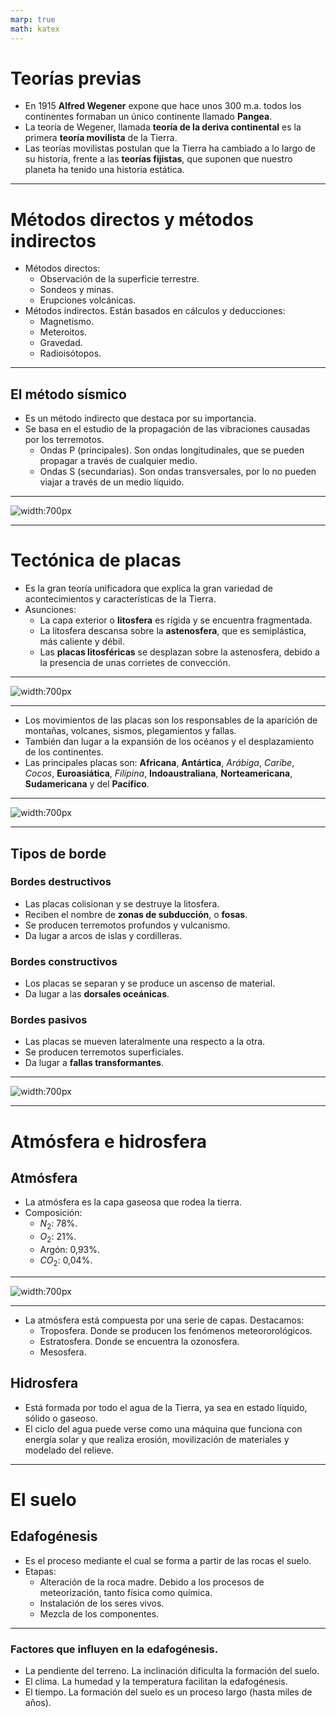 ```yaml
--- 
marp: true
math: katex
--- 
```


# Teorías previas

- En 1915 **Alfred Wegener** expone que hace unos 300 m.a. todos los continentes
  formaban un único continente llamado **Pangea**.
- La teoría de Wegener, llamada **teoría de la deriva continental** es la primera
  **teoría movilista** de la Tierra.
- Las teorías movilistas postulan que la Tierra ha cambiado a lo largo de su historia,
  frente a las **teorías fijistas**, que suponen que nuestro planeta ha tenido una
  historia estática.

---
# Métodos directos y métodos indirectos
- Métodos directos:
  - Observación de la superficie terrestre.
  - Sondeos y minas.
  - Erupciones volcánicas.
- Métodos indirectos. Están basados en cálculos y deducciones:
  - Magnetismo.
  - Meteroitos.
  - Gravedad.
  - Radioisótopos.

---
## El método sísmico
- Es un método indirecto que destaca por su importancia.
- Se basa en el estudio de la propagación de las vibraciones causadas por los terremotos.
  - Ondas P (principales). Son ondas longitudinales, 
  que se pueden propagar a través de cualquier medio.
  - Ondas S (secundarias). Son ondas transversales, por lo
  no pueden viajar a través de un medio líquido.
---

  ![width:700px](img/metodo_sismico.jpg)

---
# Tectónica de placas
- Es la gran teoría unificadora que explica la gran variedad de acontecimientos
  y características de la Tierra.
- Asunciones:
  - La capa exterior o **litosfera** es rígida y se encuentra fragmentada.
  - La litosfera descansa sobre la **astenosfera**, que es semiplástica, más caliente
  y débil.
  - Las **placas litosféricas** se desplazan sobre la astenosfera, debido a la
  presencia de unas corrietes de convección.

---

  ![width:700px](img/conveccion.jpg)

---

- Los movimientos de las placas son los responsables de la aparición de 
  montañas, volcanes, sismos, plegamientos y fallas.
- También dan lugar a la expansión de los océanos y el desplazamiento de los
  continentes.
- Las principales placas son: **Africana**, **Antártica**, *Arábiga*, *Caribe*,
  *Cocos*, **Euroasiática**, *Filipina*, **Indoaustraliana**, **Norteamericana**,
  **Sudamericana** y del **Pacífico**.

---

![width:700px](img/placas_tectonicas.jpg)

--- 
## Tipos de borde

### Bordes destructivos
- Las placas colisionan y se destruye la litosfera.
- Reciben el nombre de **zonas de subducción**, o **fosas**.
- Se producen terremotos profundos y vulcanismo.
- Da lugar a arcos de islas y cordilleras.
### Bordes constructivos
- Los placas se separan y se produce un ascenso de material.
- Da lugar a las **dorsales oceánicas**.

### Bordes pasivos
- Las placas se mueven lateralmente una respecto a la otra.
- Se producen terremotos superficiales.
- Da lugar a **fallas transformantes**. 

---

![width:700px](img/tipos_borde.jpeg)

--- 
# Atmósfera e hidrosfera

## Atmósfera
- La atmósfera es la capa gaseosa que rodea la tierra.
- Composición:
  - $N_2$: 78%.
  - $O_2$: 21%.
  - Argón: 0,93%.
  - $CO_2$: 0,04%.

---

![width:700px](img/co2_incremento.jpeg)

---

- La atmósfera está compuesta por una serie de capas. Destacamos:
  - Troposfera. Donde se producen los fenómenos meteororológicos.
  - Estratosfera. Donde se encuentra la ozonosfera.
  - Mesosfera.

## Hidrosfera
- Está formada por todo el agua de la Tierra, ya sea en estado líquido,
  sólido o gaseoso.
- El ciclo del agua puede verse como una máquina que funciona con energía solar
  y que realiza erosión, movilización de materiales y modelado del relieve.

--- 

# El suelo
## Edafogénesis
- Es el proceso mediante el cual se forma a partir de las rocas el suelo.
- Etapas:
  - Alteración de la roca madre. Debido a los procesos de meteorización,
  tanto física como química.
  - Instalación de los seres vivos.
  - Mezcla de los componentes.

---
### Factores que influyen en la edafogénesis.
- La pendiente del terreno. La inclinación dificulta la formación del suelo.
- El clima. La humedad y la temperatura facilitan la edafogénesis.
- El tiempo. La formación del suelo es un proceso largo (hasta miles de años).

